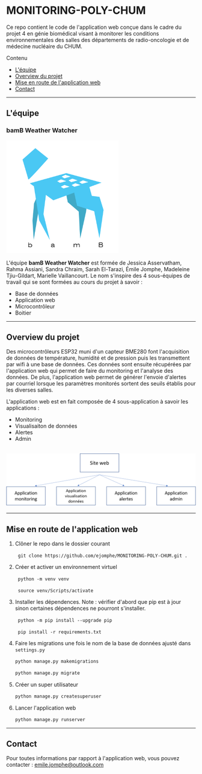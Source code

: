 # MONITORING-POLY-CHUM
Ce repo contient le code de l'application web conçue dans le cadre du projet 4 en génie biomédical visant à monitorer les conditions environnementales des salles des départements de radio-oncologie et de médecine nucléaire du CHUM.

Contenu
* [L'équipe](#L'équipe)
* [Overview du projet](#Overview-du-projet)
* [Mise en route de l'application web](#Mise-en-route-de-l'application-web) 
* [Contact](#Contact)
---
## L'équipe
### bamB Weather Watcher  <br>
<img src="images/bamB.png" height=300> <br>

L'équipe **bamB Weather Watcher** est formée de Jessica Asservatham, Rahma Assiani, Sandra Chraim, Sarah El-Tarazi, Émile Jomphe, Madeleine Tjiu-Gildart, Marielle Vaillancourt. Le nom s'inspire des 4 sous-équipes de travail qui se sont formées au cours du projet à savoir :
* Base de données
* Application web
* Microcontrôleur
* Boitier
---
## Overview du projet
Des microcontrôleurs ESP32 muni d'un capteur BME280 font l'acquisition de données de température, humidité et de pression puis les transmettent par wifi à une base de données. Ces données sont ensuite récupérées par l'application web qui permet de faire du monitoring et l'analyse des données. De plus, l'application web permet de générer l'envoie d'alertes par courriel lorsque les paramètres monitorés sortent des seuils établis pour les diverses salles.

L'application web est en fait composée de 4 sous-application à savoir les applications :
* Monitoring
* Visualisaiton de données
* Alertes
* Admin <br><br>
<img src="images/Structure-app-web.png">

---
## Mise en route de l'application web

1. Clôner le repo dans le dossier courant

     ``` git clone https://github.com/ejomphe/MONITORING-POLY-CHUM.git .``` 

2. Créer et activer un environnement virtuel

    ``` python -m venv venv```

    ``` source venv/Scripts/activate```

3. Installer les dépendences. Note : vérifier d'abord que pip est à jour sinon certaines dépendences ne pourront s'installer.

    ``` python -m pip install --upgrade pip```

    ``` pip install -r requirements.txt```

4. Faire les migrations une fois le nom de la base de données ajusté dans ```settings.py```

    ```python 
    python manage.py makemigrations
     ```
     ```python 
    python manage.py migrate
     ```
5. Créer un super utilisateur

     ```python 
    python manage.py createsuperuser
     ```
6. Lancer l'application web
    
    ```python 
    python manage.py runserver
     ```
     

---
## Contact
Pour toutes informations par rapport à l'application web, vous pouvez contacter :
emile.jomphe@outlook.com
